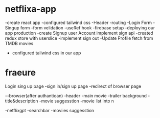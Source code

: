 # netflixa-app

-create react app
-configured tailwind css
-Header
-routing
-Login Form
-Singup form
-form velidation
-useRef hook
-firebase setup
-deploying our app production
-create Signup user Account
implement sign api
-created redux store with userslice
-implement sign out
-Update Profile
fetch from TMDB movies

- configured tailwind css in our app

# fraeure

Login sing up page
-sign in/sign up page
-redirect of browser page

--browser(after authantican)
-header
-main movie
-trailer background
-title&description
-movie suggesstion
-movie list into n

-netflixgpt
-searchbar
-moviies suggesstion
